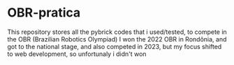 # OBR-pratica
This repository stores all the pybrick codes that i used/tested, to compete in the OBR (Brazilian Robotics Olympiad)
I won the 2022 OBR in Rondônia, and got to the national stage, and also competed in 2023, but my focus shifted to web development, so unfortunaly i didn't won
